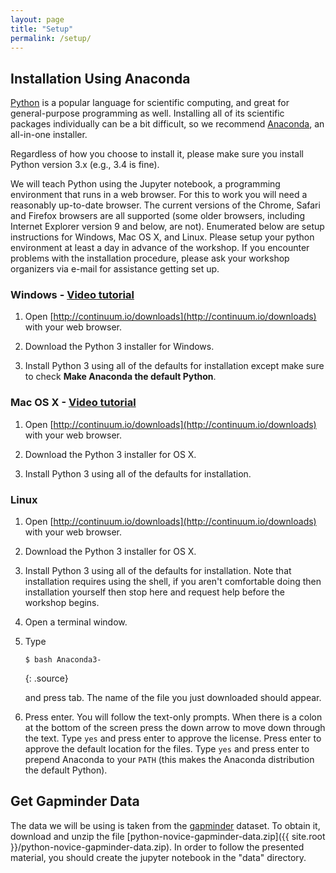 ```yaml
---
layout: page
title: "Setup"
permalink: /setup/
---
```


## Installation Using Anaconda

[Python](https://python.org) is a popular language for scientific computing, and great for
general-purpose programming as well. Installing all of its scientific packages
individually can be a bit difficult, so we recommend
[Anaconda](https://www.continuum.io/anaconda), an all-in-one
installer.

Regardless of how you choose to install it, please make sure you install Python
version 3.x (e.g., 3.4 is fine).

We will teach Python using the Jupyter notebook, a programming environment that
runs in a web browser. For this to work you will need a reasonably up-to-date
browser. The current versions of the Chrome, Safari and Firefox browsers are all
supported (some older browsers, including Internet Explorer version 9 and below,
are not).  Enumerated below are setup instructions for Windows, Mac OS X, and
Linux.  Please setup your python environment at least a day in advance of the
workshop.  If you encounter problems with the installation procedure, please ask
your workshop organizers via e-mail for assistance getting set up.

### Windows - [Video tutorial](https://www.youtube.com/watch?v=xxQ0mzZ8UvA)

1. Open [http://continuum.io/downloads](http://continuum.io/downloads) with your web browser.

2. Download the Python 3 installer for Windows.

3. Install Python 3 using all of the defaults for installation except make sure to
   check **Make Anaconda the default Python**.

### Mac OS X - [Video tutorial](https://www.youtube.com/watch?v=TcSAln46u9U)

1. Open [http://continuum.io/downloads](http://continuum.io/downloads) with your web browser.

2. Download the Python 3 installer for OS X.

3. Install Python 3 using all of the defaults for installation.

### Linux

1.  Open [http://continuum.io/downloads](http://continuum.io/downloads) with your web browser.

2.  Download the Python 3 installer for OS X.

3.  Install Python 3 using all of the defaults for installation.  Note that
    installation requires using the shell, if you aren't comfortable doing then
    installation yourself then stop here and request help before the workshop
    begins.

4.  Open a terminal window.

5.  Type

    ~~~
    $ bash Anaconda3-
    ~~~
    {: .source}

    and press tab.  The name of the file you just downloaded should appear.

6.  Press enter.  You will follow the text-only prompts.  When there is a colon
    at the bottom of the screen press the down arrow to move down through the text.
    Type `yes` and press enter to approve the license. Press enter to approve the
    default location for the files. Type `yes` and press enter to prepend Anaconda to
    your `PATH` (this makes the Anaconda distribution the default Python).

## Get Gapminder Data

The data we will be using is taken from the [gapminder](gapminder.org) dataset.
To obtain it, download and unzip the file [python-novice-gapminder-data.zip]({{ site.root }}/python-novice-gapminder-data.zip).
In order to follow the presented material, you should create the jupyter notebook in the "data" directory.
